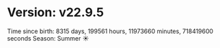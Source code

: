# Version: v22.9.5
Time since birth: 8315 days, 199561 hours, 11973660 minutes, 718419600 seconds
Season: Summer ☀️
